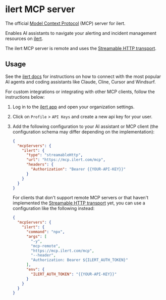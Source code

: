 # ilert MCP server

The official [Model Context Protocol](https://modelcontextprotocol.io/introduction) (MCP) server for ilert.

Enables AI assistants to navigate your alerting and incident management resources on [ilert](https://www.ilert.com/).

The ilert MCP server is remote and uses the [Streamable HTTP transport](https://modelcontextprotocol.io/specification/2025-03-26/basic/transports#streamable-http).

## Usage

See the [ilert docs](https://www.docs.ilert.com/developer-docs/mcp) for instructions on how to connect with the most popular AI agents and coding assistants like Claude, Cline, Cursor and Windsurf.

For custom integrations or integrating with other MCP clients, follow the instructions below:

1. Log in to the [ilert app](https://app.ilert.com) and open your organization settings.

2. Click on `Profile` > `API Keys` and create a new api key for your user.

3. Add the following configuration to your AI assistant or MCP client (the configuration schema may differ depending on the implementation):
   ```json
   {
     "mcpServers": {
       "ilert": {
         "type": "streamableHttp",
         "url": "https://mcp.ilert.com/mcp",
         "headers": {
           "Authorization": "Bearer {{YOUR-API-KEY}}"
         }
       }
     }
   }
   ```
   For clients that don't support remote MCP servers or that haven't implemented the [Streamable HTTP transport](https://modelcontextprotocol.io/specification/2025-03-26/basic/transports#streamable-http) yet, you can use a configuration like the following instead:
   ```json
   {
     "mcpServers": {
       "ilert": {
         "command": "npx",
         "args": [
           "-y",
           "mcp-remote",
           "https://mcp.ilert.com/mcp",
           "--header",
           "Authorization: Bearer ${ILERT_AUTH_TOKEN}"
         ],
         "env": {
           "ILERT_AUTH_TOKEN": "{{YOUR-API-KEY}}"
         }
       }
     }
   }
   ```
